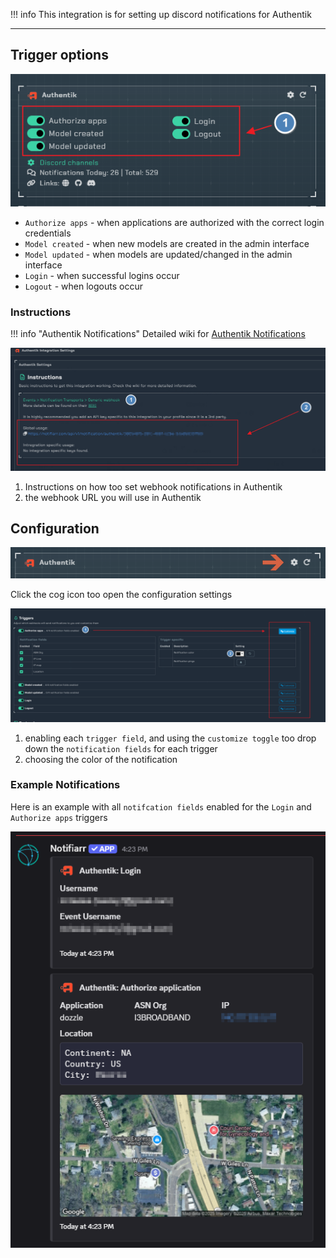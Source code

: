!!! info 
     This integration is for setting up discord notifications for Authentik 
     
---

## Trigger options

![trigger-channels.png](../../assets/screenshots/integrations/authentik/triggers-channels.png)

- `Authorize apps` - when applications are authorized with the correct login credentials
- `Model created` - when new models are created in the admin interface
- `Model updated` - when models are updated/changed in the admin interface
- `Login` - when successful logins occur
- `Logout` - when logouts occur

### Instructions

!!! info "Authentik Notifications"
     Detailed wiki for [Authentik Notifications](https://docs.goauthentik.io/docs/sys-mgmt/events/notifications)
    

![instructions.png](../../assets/screenshots/integrations/authentik/instructions.png)

1. Instructions on how too set webhook notifications in Authentik
2. the webhook URL you will use in Authentik 

## Configuration

![open-configuration.png](../../assets/screenshots/integrations/authentik/open-configuration.png)

Click the cog icon too open the configuration settings

![configuration.png](../../assets/screenshots/integrations/authentik/configuration.png)

1. enabling each `trigger field`, and using the `customize toggle` too drop down the `notification fields` for each trigger
2. choosing the color of the notification 

### Example Notifications
Here is an example with all `notifcation fields` enabled for the `Login` and `Authorize apps` triggers 

![example.png](../../assets/screenshots/integrations/authentik/example.png)


